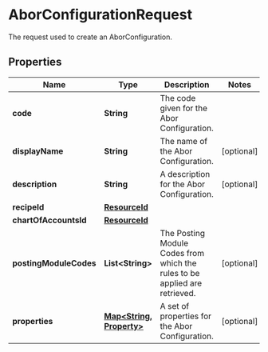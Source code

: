 

# AborConfigurationRequest

The request used to create an AborConfiguration.

## Properties

Name | Type | Description | Notes
------------ | ------------- | ------------- | -------------
**code** | **String** | The code given for the Abor Configuration. | 
**displayName** | **String** | The name of the Abor Configuration. |  [optional]
**description** | **String** | A description for the Abor Configuration. |  [optional]
**recipeId** | [**ResourceId**](ResourceId.md) |  | 
**chartOfAccountsId** | [**ResourceId**](ResourceId.md) |  | 
**postingModuleCodes** | **List&lt;String&gt;** | The Posting Module Codes from which the rules to be applied are retrieved. |  [optional]
**properties** | [**Map&lt;String, Property&gt;**](Property.md) | A set of properties for the Abor Configuration. |  [optional]




